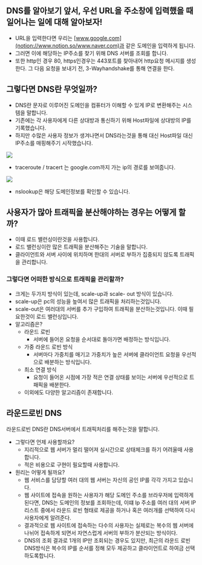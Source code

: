 ## DNS를 알아보기 앞서, 우선 URL을 주소창에 입력했을 때 일어나는 일에 대해 알아보자!

- URL을 입력한다면 우리는 [www.google.com](notion://www.notion.so/www.naver.com)과 같은 도메인을 입력하게 됩니다.
- 그러면 이에 해당하는 IP주소를 찾기 위해 DNS 서버를 조회를 합니다.
- 또한  http인 경우 80, https인경우는 443포트를 찾아내어 http요청 메시지를 생성한다. 그 다음 요청을 보내기 전, 3-Wayhandshake를 통해 연결을 한다.

## 그렇다면 DNS란 무엇일까?

- DNS란 문자로 이루어진 도메인을 컴퓨터가 이해할 수 있게 IP로 변환해주는 시스템을 말합니다.
- 기존에는 각 사용자에게 다른 상대방과 통신하기 위해 Host파일에 상대방의 IP를 기록했습니다.
- 하지만 수많은 사용자 정보가 생겨나면서 DNS라는것을 통해 대신 Host파일 대신 IP주소를 매핑해주기 시작했습니다.

![](https://images.velog.io/images/jinn2u/post/310555a6-30c8-425a-8d6b-040feb778c7b/image.png)

- traceroute / tracert 는 google.com까지 가는 ip의 경로를 보여줍니다.

![](https://images.velog.io/images/jinn2u/post/4036920e-989c-4f90-8025-c07a2670c111/image.png)

- nslookup은 해당 도메인정보를 확인할 수 있습니다.

## 사용자가 많아 트래픽을 분산해야하는 경우는 어떻게 할까?

- 이때 로드 밸런싱이란것을 사용합니다.
- 로드 밸런싱이란 많은 트래픽을 분산해주는 기술을 말합니다.
- 클라이언트와 서버 사이에 위치하며 한대의 서버로 부하가 집중되지 않도록 트래픽을 관리합니다.

### 그렇다면 어떠한 방식으로 트래픽을 관리할까?

- 크게는 두가지 방식이 있는데, scale-up과 scale- out 방식이 있습니다.
- scale-up은 pc의 성능을 높여서 많은 트래픽을 처리하는것입니다.
- scale-out은  여러대의 서버를 추가 구입하여 트래픽을 분산하는것입니다. 이때 필요한것이 로드 밸런싱입니다.
- 알고리즘은?
    - 라운드 로빈
        - 서버에 들어온 요청을 순서대로 돌아가면 배정하는 방식입니다.
    - 가중 라운드 로빈 방식
        - 서버마다 가중치를 매기고 가중치가 높은 서버에 클라이언트 요청을 우선적으로 배분하는 방식입니다.
    - 최소 연결 방식
        - 요청이 들어온 시점에 가장 적은 연결 상태를 보이는 서버에 우선적으로 트패픽을 배분한다.
    - 이외에도 다양한 알고리즘이 존재합니다.

## 라운드로빈 DNS

라운드로빈 DNS란 DNS서버에서 트래픽처리를 해주는것을 말합니다. 

- 그렇다면 언제 사용할까요?
    - 지리적으로 웹 서버가 멀리 떨어져 실시간으로 상태체크를 하기 어려울때 사용합니다.
    - 적은 비용으로 구현이 필요할때 사용합니다.
- 원리는 어떻게 될까요?
    - 웹 서비스를 담당할 여러 대의 웹 서버는 자신의 공인 IP를 각각 가지고 있습니다.
    - 웹 사이트에 접속을 원하는 사용자가 해당 도메인 주소를 브라우저에 입력하게 된다면, DNS는 도메인의 정보를 조회하는데, 이떄 Ip 주소를 여러 대의 서버 IP리스트 중에서 라운드 로빈 형태로 제공을 하거나  혹은 여러개를 선택하여 다시 사용자에게 알려준다.
    - 결과적으로 웹 사이트에 접속하는 다수의 사용자는 실제로는 복수의 웹 서버에 나뉘어 접속하게 되면서 자연스럽게 서버의 부하가 분산되는 방식이다.
    - DNS의 조회 결과로 1개의 IP만 조회되는 경우도 있지만, 최근의 라운드 로빈 DNS방식은 복수의 IP를 순서를 정해 모두 제공하고 클라이언트로 하여금 선택하도록합니다.